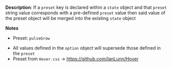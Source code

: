 __Description__: If a `preset` key is declared within a `state` object and that `preset` string value corresponds with a pre-defined `preset` value then said value of the preset object will be merged into the existing `state` object

__Notes__

+ Preset: `pulseGrow`
- All values defined in the `option` object will supersede those defined in the `preset`
- Preset from `Hover.css` -> https://github.com/IanLunn/Hover